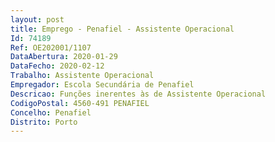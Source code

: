 ```yaml
--- 
layout: post
title: Emprego - Penafiel - Assistente Operacional
Id: 74189
Ref: OE202001/1107
DataAbertura: 2020-01-29
DataFecho: 2020-02-12
Trabalho: Assistente Operacional
Empregador: Escola Secundária de Penafiel
Descricao: Funções inerentes às de Assistente Operacional
CodigoPostal: 4560-491 PENAFIEL
Concelho: Penafiel
Distrito: Porto
--- 
```

